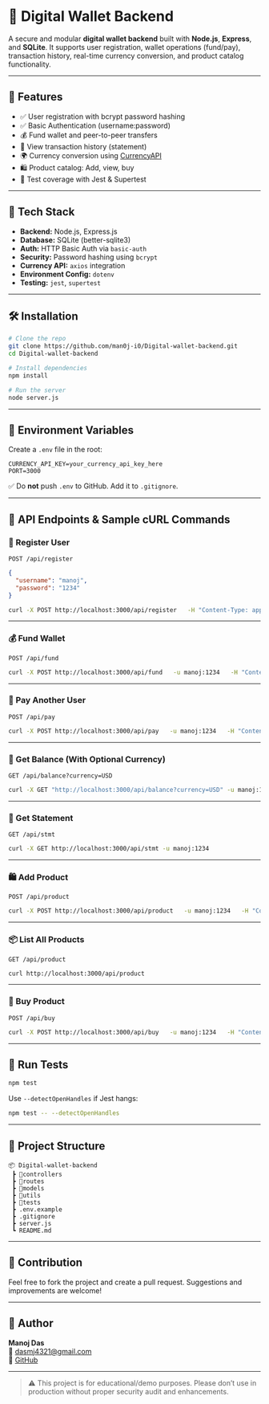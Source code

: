 # 💸 Digital Wallet Backend

A secure and modular **digital wallet backend** built with **Node.js**, **Express**, and **SQLite**. It supports user registration, wallet operations (fund/pay), transaction history, real-time currency conversion, and product catalog functionality.

---

## 🚀 Features

- ✅ User registration with bcrypt password hashing
- ✅ Basic Authentication (username:password)
- 💰 Fund wallet and peer-to-peer transfers
- 📄 View transaction history (statement)
- 🌍 Currency conversion using [CurrencyAPI](https://currencyapi.com)
- 🛍️ Product catalog: Add, view, buy
- 🧪 Test coverage with Jest & Supertest

---

## 🧰 Tech Stack

- **Backend:** Node.js, Express.js
- **Database:** SQLite (better-sqlite3)
- **Auth:** HTTP Basic Auth via `basic-auth`
- **Security:** Password hashing using `bcrypt`
- **Currency API:** `axios` integration
- **Environment Config:** `dotenv`
- **Testing:** `jest`, `supertest`

---

## 🛠️ Installation

```bash
# Clone the repo
git clone https://github.com/man0j-i0/Digital-wallet-backend.git
cd Digital-wallet-backend

# Install dependencies
npm install

# Run the server
node server.js
```

---

## 🔐 Environment Variables

Create a `.env` file in the root:

```env
CURRENCY_API_KEY=your_currency_api_key_here
PORT=3000
```

✅ Do **not** push `.env` to GitHub. Add it to `.gitignore`.

---

## 📡 API Endpoints & Sample cURL Commands

### 🔐 Register User

```http
POST /api/register
```

```json
{
  "username": "manoj",
  "password": "1234"
}
```

```bash
curl -X POST http://localhost:3000/api/register   -H "Content-Type: application/json"   -d '{"username":"manoj","password":"1234"}'
```

---

### 💰 Fund Wallet

```http
POST /api/fund
```

```bash
curl -X POST http://localhost:3000/api/fund   -u manoj:1234   -H "Content-Type: application/json"   -d '{"amount": 1000}'
```

---

### 💸 Pay Another User

```http
POST /api/pay
```

```bash
curl -X POST http://localhost:3000/api/pay   -u manoj:1234   -H "Content-Type: application/json"   -d '{"to": "hitesh", "amount": 500}'
```

---

### 💱 Get Balance (With Optional Currency)

```http
GET /api/balance?currency=USD
```

```bash
curl -X GET "http://localhost:3000/api/balance?currency=USD" -u manoj:1234
```

---

### 📄 Get Statement

```http
GET /api/stmt
```

```bash
curl -X GET http://localhost:3000/api/stmt -u manoj:1234
```

---

### 🛍️ Add Product

```http
POST /api/product
```

```bash
curl -X POST http://localhost:3000/api/product   -u manoj:1234   -H "Content-Type: application/json"   -d '{"name":"Mouse", "price":499, "description":"Wireless Mouse"}'
```

---

### 📦 List All Products

```http
GET /api/product
```

```bash
curl http://localhost:3000/api/product
```

---

### 🛒 Buy Product

```http
POST /api/buy
```

```bash
curl -X POST http://localhost:3000/api/buy   -u manoj:1234   -H "Content-Type: application/json"   -d '{"product_id": 1}'
```

---

## 🧪 Run Tests

```bash
npm test
```

Use `--detectOpenHandles` if Jest hangs:

```bash
npm test -- --detectOpenHandles
```

---

## 📁 Project Structure

```
📦 Digital-wallet-backend
 ┣ 📂controllers
 ┣ 📂routes
 ┣ 📂models
 ┣ 📂utils
 ┣ 📂tests
 ┣ .env.example
 ┣ .gitignore
 ┣ server.js
 ┗ README.md
```

---

## 🤝 Contribution

Feel free to fork the project and create a pull request. Suggestions and improvements are welcome!

---

## 👤 Author

**Manoj Das**  
📧 dasmj4321@gmail.com  
🔗 [GitHub](https://github.com/man0j-i0)

---

> ⚠️ This project is for educational/demo purposes. Please don’t use in production without proper security audit and enhancements.